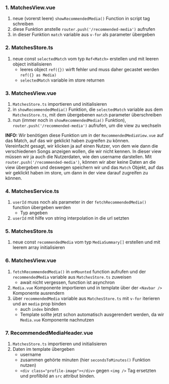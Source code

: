 ### 1. MatchesView.vue

1. neue (vorerst leere) `showRecommendedMedia()` Function in script tag schreiben
2. diese Funktion anstelle `router.push('/recommended-media')` aufrufen
3. in dieser Funktion `match` variable aus `v-for` als parameter übergeben

### 2. MatchesStore.ts

1. neue const `selectedMatch` vom typ `Ref<Match>` erstellen und mit leeren object initialisieren
   - leeres object `ref({})` wirft fehler und muss daher gecastet werden `ref({} as Media)` 
   - `selectedMatch` variable im store returnen

### 3. MatchesView.vue

1. `MatchesStore.ts` importieren und initialisieren
2. in `showRecommendedMedia()` Funktion, die `selectedMatch` variable aus dem `MatchesStore.ts`, mit dem übergebenen `match` parameter überschreiben
3. nun (immer noch in `showRecommendedMedia()` Funktion), `router.push('/recommended-media')` aufrufen, um die view zu wechseln

**INFO:** Wir benötigen diese Funktion um in der `RecommendedMediaView.vue` auf das Match, auf das wir geklickt haben zugreifen zu können.\
Vereinfacht gesagt, wir klicken ja auf einen Nutzer, von dem wie dann die verschiedenen Songs anzeigen wollen, die wir nicht kennen. In dieser view müssen wir ja auch die Nutzerdaten, wie den username darstellen. Mit `router.push('/recommended-media')`, können wir aber keine Daten an die view übergeben und deswegen speichern wir und das `Match` Objekt, auf das wir geklickt haben im store, um dann in der view darauf zugreifen zu können.

### 4. MatchesService.ts

1. `userId` muss noch als parameter in der `fetchRecommendedMedia()` function übergeben werden
    - Typ angeben
2. `userId` mit hilfe von string interpolation in die url setzten

### 5. MatchesStore.ts

1. neue const `recommendedMedia` vom typ `MediaSummary[]` erstellen und mit leerem array initialisieren

### 6. MatchesView.vue


1. `fetchRecommendedMedia()` in `onMounted` function aufrufen und der `recommendedMedia` variable aus `MatchesStore.ts` zuweisen
    - await nicht vergessen, function ist asynchron
2. `Media.vue` Komponente importieren und in template über der `<Navbar />` Komponente ausrendern
3. über `recommendedMedia` variable aus `MatchesStore.ts` mit `v-for` iterieren und an `media` prop binden
   - auch `index` binden 
   - Template sollte jetzt schon automatisch ausgerendert werden, da wir `Media.vue` Komponente nachnutzen

### 7. RecommendedMediaHeader.vue

1. `MatchesStore.ts` importieren und initialisieren
2. Daten im template übergeben
   - username
   - zusammen gehörte minuten (hier `secondsToMinutes()` Funktion nutzen)
   - `<div class="profile-image"></div>` gegen `<img />` Tag ersetzten und profilbild an `src` attribut binden. 
